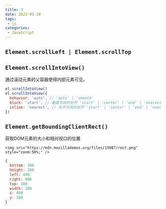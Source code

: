 ```yaml
---
title: 3
date: 2022-03-10
tags:
 - js
categories: 
 - JavaScript
---
```


## `Element.scrollLeft | Element.scrollTop` 

## `Element.scrollIntoView()`

通过滚动元素的父容器使得内部元素可见。

``` js
el.scrollIntoView()
el.scrollIntoView({
  behavior: 'auto', // 'auto' | 'smooth'
  block: 'start', // 垂直方向的对齐 'start' | 'center' | 'end' | 'nearest'
  inline: 'nearest', // 水平方向的对齐 'start' | 'center' | 'end' | 'nearest'
})
```

## `Element.getBoundingClientRect()`

获取DOM元素的大小和相对视口的位置

`<img src="https://mdn.mozillademos.org/files/15087/rect.png" style="zoom:50%;" />`

``` js
{
  bottom: 300
  height: 200
  left: 400
  right: 600
  top: 100
  width: 200
  x: 400
  y: 100
}
```




